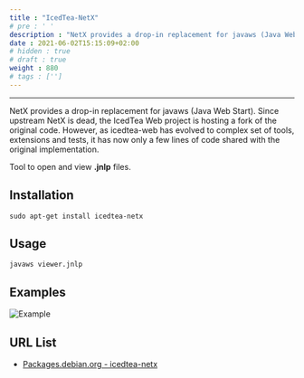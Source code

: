 ```yaml
---
title : "IcedTea-NetX"
# pre : ' '
description : "NetX provides a drop-in replacement for javaws (Java Web Start). Since upstream NetX is dead, the IcedTea Web project is hosting a fork of the original code. However, as icedtea-web has evolved to complex set of tools, extensions and tests, it has now only a few lines of code shared with the original implementation."
date : 2021-06-02T15:15:09+02:00
# hidden : true
# draft : true
weight : 880
# tags : ['']
---
```


---

NetX provides a drop-in replacement for javaws (Java Web Start). Since upstream NetX is dead, the IcedTea Web project is hosting a fork of the original code. However, as icedtea-web has evolved to complex set of tools, extensions and tests, it has now only a few lines of code shared with the original implementation.

Tool to open and view **.jnlp** files.

## Installation

```plain
sudo apt-get install icedtea-netx
```

## Usage

```plain
javaws viewer.jnlp
```

## Examples

![Example](images/example.png)

## URL List

- [Packages.debian.org - icedtea-netx](https://packages.debian.org/nl/sid/icedtea-netx)
